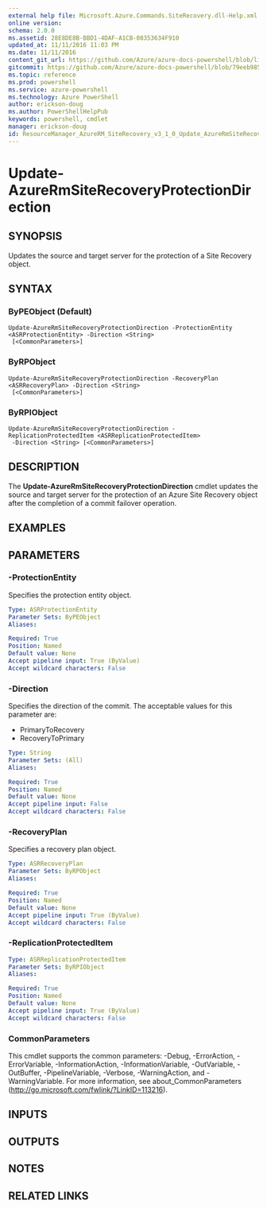 ```yaml
---
external help file: Microsoft.Azure.Commands.SiteRecovery.dll-Help.xml
online version: 
schema: 2.0.0
ms.assetid: 28E8DE8B-BBD1-4DAF-A1CB-08353634F910
updated_at: 11/11/2016 11:03 PM
ms.date: 11/11/2016
content_git_url: https://github.com/Azure/azure-docs-powershell/blob/live/azureps-cmdlets-docs/ResourceManager/AzureRM.SiteRecovery/v3.1.0/Update-AzureRmSiteRecoveryProtectionDirection.md
gitcommit: https://github.com/Azure/azure-docs-powershell/blob/79eeb985ea480979357fb4695832a0c3d29a48bf/azureps-cmdlets-docs/ResourceManager/AzureRM.SiteRecovery/v3.1.0/Update-AzureRmSiteRecoveryProtectionDirection.md
ms.topic: reference
ms.prod: powershell
ms.service: azure-powershell
ms.technology: Azure PowerShell
author: erickson-doug
ms.author: PowerShellHelpPub
keywords: powershell, cmdlet
manager: erickson-doug
id: ResourceManager_AzureRM_SiteRecovery_v3_1_0_Update_AzureRmSiteRecoveryProtectionDirection_md
---
```


# Update-AzureRmSiteRecoveryProtectionDirection

## SYNOPSIS
Updates the source and target server for the protection of a Site Recovery object.

## SYNTAX

### ByPEObject (Default)
```
Update-AzureRmSiteRecoveryProtectionDirection -ProtectionEntity <ASRProtectionEntity> -Direction <String>
 [<CommonParameters>]
```

### ByRPObject
```
Update-AzureRmSiteRecoveryProtectionDirection -RecoveryPlan <ASRRecoveryPlan> -Direction <String>
 [<CommonParameters>]
```

### ByRPIObject
```
Update-AzureRmSiteRecoveryProtectionDirection -ReplicationProtectedItem <ASRReplicationProtectedItem>
 -Direction <String> [<CommonParameters>]
```

## DESCRIPTION
The **Update-AzureRmSiteRecoveryProtectionDirection** cmdlet updates the source and target server for the protection of an Azure Site Recovery object after the completion of a commit failover operation.

## EXAMPLES


## PARAMETERS

### -ProtectionEntity
Specifies the protection entity object.

```yaml
Type: ASRProtectionEntity
Parameter Sets: ByPEObject
Aliases:

Required: True
Position: Named
Default value: None
Accept pipeline input: True (ByValue)
Accept wildcard characters: False
```

### -Direction
Specifies the direction of the commit.
The acceptable values for this parameter are:

- PrimaryToRecovery
- RecoveryToPrimary

```yaml
Type: String
Parameter Sets: (All)
Aliases:

Required: True
Position: Named
Default value: None
Accept pipeline input: False
Accept wildcard characters: False
```

### -RecoveryPlan
Specifies a recovery plan object.

```yaml
Type: ASRRecoveryPlan
Parameter Sets: ByRPObject
Aliases:

Required: True
Position: Named
Default value: None
Accept pipeline input: True (ByValue)
Accept wildcard characters: False
```

### -ReplicationProtectedItem

```yaml
Type: ASRReplicationProtectedItem
Parameter Sets: ByRPIObject
Aliases:

Required: True
Position: Named
Default value: None
Accept pipeline input: True (ByValue)
Accept wildcard characters: False
```

### CommonParameters
This cmdlet supports the common parameters: -Debug, -ErrorAction, -ErrorVariable, -InformationAction, -InformationVariable, -OutVariable, -OutBuffer, -PipelineVariable, -Verbose, -WarningAction, and -WarningVariable. For more information, see about_CommonParameters (http://go.microsoft.com/fwlink/?LinkID=113216).

## INPUTS

## OUTPUTS

## NOTES

## RELATED LINKS
